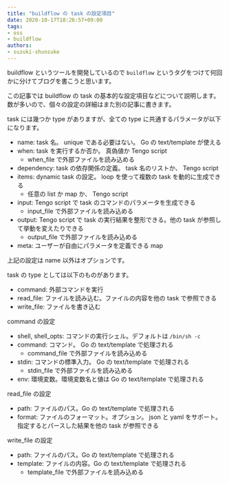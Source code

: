 ```yaml
---
title: "buildflow の task の設定項目"
date: 2020-10-17T18:26:57+09:00
tags:
- oss
- buildflow
authors:
- suzuki-shunsuke
---
```


buildflow というツールを開発しているので `buildflow` というタグをつけて何回かに分けてブログを書こうと思います。

この記事では buildflow の task の基本的な設定項目などについて説明します。
数が多いので、個々の設定の詳細はまた別の記事に書きます。

task には幾つか type がありますが、全ての type に共通するパラメータが以下になります。

* name: task 名。 unique である必要はない。 Go の text/template が使える
* when: task を実行するか否か。 真偽値か Tengo script
  * when_file で外部ファイルを読み込める
* dependency: task の依存関係の定義。 task 名のリストか、 Tengo script
* items: dynamic task の設定。 loop を使って複数の task を動的に生成できる
  * 任意の list か map か、 Tengo script
* input: Tengo script で task のコマンドのパラメータを生成できる
  * input_file で外部ファイルを読み込める
* output: Tengo script で task の実行結果を整形できる。他の task が参照して挙動を変えたりできる
  * output_file で外部ファイルを読み込める
* meta: ユーザーが自由にパラメータを定義できる map

上記の設定は name 以外はオプションです。

task の type としては以下のものがあります。

* command: 外部コマンドを実行
* read_file: ファイルを読み込む。ファイルの内容を他の task で参照できる
* write_file: ファイルを書き込む

command の設定

* shell, shell_opts: コマンドの実行シェル。デフォルトは `/bin/sh -c`
* command: コマンド。 Go の text/template で処理される
  * command_file で外部ファイルを読み込める
* stdin: コマンドの標準入力。 Go の text/template で処理される
  * stdin_file で外部ファイルを読み込める
* env: 環境変数。環境変数名と値は Go の text/template で処理される

read_file の設定

* path: ファイルのパス。Go の text/template で処理される
* format: ファイルのフォーマット。オプション。 json と yaml をサポート。指定するとパースした結果を他の task が参照できる

write_file の設定

* path: ファイルのパス。Go の text/template で処理される
* template: ファイルの内容。Go の text/template で処理される
  * template_file で外部ファイルを読み込める
